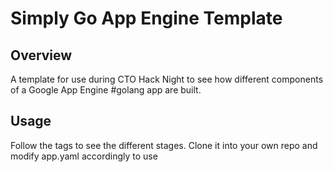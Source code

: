 Simply Go App Engine Template
=============================

Overview
--------
A template for use during CTO Hack Night to see how different components of a Google App Engine #golang app are built.

Usage
-----
Follow the tags to see the different stages. Clone it into your own repo and modify app.yaml accordingly to use